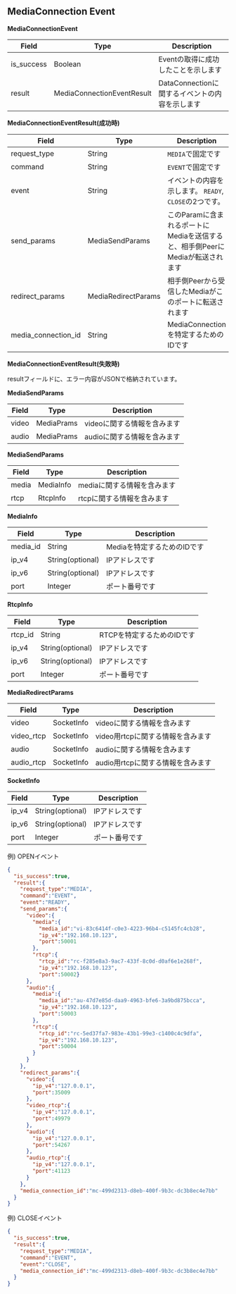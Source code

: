## MediaConnection Event

**MediaConnectionEvent**

| Field      | Type                       | Description                    |
|------------|----------------------------|--------------------------------|
| is_success | Boolean                    | Eventの取得に成功したことを示します           |
| result     | MediaConnectionEventResult | DataConnectionに関するイベントの内容を示します |

**MediaConnectionEventResult(成功時)**

| Field               | Type                | Description                                      |
|---------------------|---------------------|--------------------------------------------------|
| request_type        | String              | `MEDIA`で固定です                                     |
| command             | String              | `EVENT`で固定です                                     | 
| event               | String              | イベントの内容を示します。 `READY`, `CLOSE`の2つです。             | 
| send_params         | MediaSendParams     | このParamに含まれるポートにMediaを送信すると、相手側PeerにMediaが転送されます |
| redirect_params     | MediaRedirectParams | 相手側Peerから受信したMediaがこのポートに転送されます                  |
| media_connection_id | String              | MediaConnectionを特定するためのIDです                      |

**MediaConnectionEventResult(失敗時)**

resultフィールドに、エラー内容がJSONで格納されています。

**MediaSendParams**

| Field   | Type       | Description                |
|---------|------------|----------------------------|
| video   | MediaPrams | videoに関する情報を含みます           |
| audio   | MediaPrams | audioに関する情報を含みます           |

**MediaSendParams**

| Field | Type      | Description      |
|-------|-----------|------------------|
| media | MediaInfo | mediaに関する情報を含みます |
| rtcp  | RtcpInfo  | rtcpに関する情報を含みます  |

**MediaInfo**

| Field    | Type             | Description       |
|----------|------------------|-------------------|
| media_id | String           | Mediaを特定するためのIDです |
| ip_v4    | String(optional) | IPアドレスです          |
| ip_v6    | String(optional) | IPアドレスです          |
| port     | Integer          | ポート番号です     |

**RtcpInfo**

| Field   | Type             | Description      |
|---------|------------------|------------------|
| rtcp_id | String           | RTCPを特定するためのIDです |
| ip_v4   | String(optional) | IPアドレスです         |
| ip_v6   | String(optional) | IPアドレスです         |
| port    | Integer          | ポート番号です          |

**MediaRedirectParams**

| Field      | Type       | Description           |
|------------|------------|-----------------------|
| video      | SocketInfo | videoに関する情報を含みます      |
| video_rtcp | SocketInfo | video用rtcpに関する情報を含みます |
| audio      | SocketInfo | audioに関する情報を含みます      |
| audio_rtcp | SocketInfo | audio用rtcpに関する情報を含みます |

**SocketInfo**

| Field   | Type             | Description      |
|---------|------------------|------------------|
| ip_v4   | String(optional) | IPアドレスです         |
| ip_v6   | String(optional) | IPアドレスです         |
| port    | Integer          | ポート番号です          |


例) OPENイベント
```json
{
  "is_success":true,
  "result":{
    "request_type":"MEDIA",
    "command":"EVENT",
    "event":"READY",
    "send_params":{
      "video":{
        "media":{
          "media_id":"vi-83c6414f-c0e3-4223-96b4-c5145fc4cb28",
          "ip_v4":"192.168.10.123",
          "port":50001
        },
        "rtcp":{
          "rtcp_id":"rc-f285e8a3-9ac7-433f-8c0d-d0af6e1e268f",
          "ip_v4":"192.168.10.123",
          "port":50002}
      },
      "audio":{
        "media":{
          "media_id":"au-47d7e85d-daa9-4963-bfe6-3a9bd875bcca",
          "ip_v4":"192.168.10.123",
          "port":50003
        },
        "rtcp":{
          "rtcp_id":"rc-5ed37fa7-983e-43b1-99e3-c1400c4c9dfa",
          "ip_v4":"192.168.10.123",
          "port":50004
        }
      }
    },
    "redirect_params":{
      "video":{
        "ip_v4":"127.0.0.1",
        "port":35009
      },
      "video_rtcp":{
        "ip_v4":"127.0.0.1",
        "port":49979
      },
      "audio":{
        "ip_v4":"127.0.0.1",
        "port":54267
      },
      "audio_rtcp":{
        "ip_v4":"127.0.0.1",
        "port":41123
      }
    },
    "media_connection_id":"mc-499d2313-d8eb-400f-9b3c-dc3b8ec4e7bb"
  }
}
```

例) CLOSEイベント
```json
{
  "is_success":true,
  "result":{
    "request_type":"MEDIA",
    "command":"EVENT",
    "event":"CLOSE",
    "media_connection_id":"mc-499d2313-d8eb-400f-9b3c-dc3b8ec4e7bb"
  }
}
```

